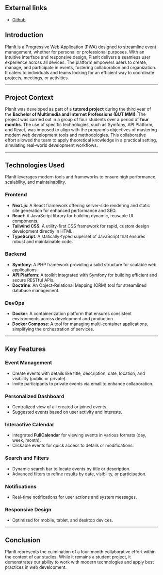 ## **External links**

- [Github](https://github.com/isaacdemeers/sae-501)

## **Introduction**

PlanIt is a Progressive Web Application (PWA) designed to streamline event management, whether for personal or professional purposes. With an intuitive interface and responsive design, PlanIt delivers a seamless user experience across all devices. The platform empowers users to create, manage, and participate in events, fostering collaboration and organization. It caters to individuals and teams looking for an efficient way to coordinate projects, meetings, or activities.

---

## **Project Context**

PlanIt was developed as part of a **tutored project** during the third year of the **Bachelor of Multimedia and Internet Professions (BUT MMI)**. The project was carried out in a group of four students over a period of **four months**. The use of specific technologies, such as Symfony, API Platform, and React, was imposed to align with the program's objectives of mastering modern web development tools and methodologies. This collaborative effort allowed the team to apply theoretical knowledge in a practical setting, simulating real-world development workflows.

---

## **Technologies Used**

PlanIt leverages modern tools and frameworks to ensure high performance, scalability, and maintainability.

### **Frontend**

- **Next.js**: A React framework offering server-side rendering and static site generation for enhanced performance and SEO.
- **React**: A JavaScript library for building dynamic, reusable UI components.
- **Tailwind CSS**: A utility-first CSS framework for rapid, custom design development directly in HTML.
- **TypeScript**: A statically-typed superset of JavaScript that ensures robust and maintainable code.

### **Backend**

- **Symfony**: A PHP framework providing a solid structure for scalable web applications.
- **API Platform**: A toolkit integrated with Symfony for building efficient and secure RESTful APIs.
- **Doctrine**: An Object-Relational Mapping (ORM) tool for streamlined database management.

### **DevOps**

- **Docker**: A containerization platform that ensures consistent environments across development and production.
- **Docker Compose**: A tool for managing multi-container applications, simplifying the orchestration of services.

---

## **Key Features**

### **Event Management**

- Create events with details like title, description, date, location, and visibility (public or private).
- Invite participants to private events via email to enhance collaboration.

### **Personalized Dashboard**

- Centralized view of all created or joined events.
- Suggested events based on user activity and interests.

### **Interactive Calendar**

- Integrated **FullCalendar** for viewing events in various formats (day, week, month).
- Clickable events for quick access to details or modifications.

### **Search and Filters**

- Dynamic search bar to locate events by title or description.
- Advanced filters to refine results by date, visibility, or participation.

### **Notifications**

- Real-time notifications for user actions and system messages.

### **Responsive Design**

- Optimized for mobile, tablet, and desktop devices.

---

## **Conclusion**

PlanIt represents the culmination of a four-month collaborative effort within the context of our studies. While it remains a student project, it demonstrates our ability to work with modern technologies and apply best practices in web development.
